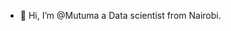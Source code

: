 - 👋 Hi, I’m @Mutuma a Data scientist from Nairobi.

<!---
MutumaIan/MutumaIan is a ✨ special ✨ repository because its `README.md` (this file) appears on your GitHub profile.
You can click the Preview link to take a look at your changes.
--->
